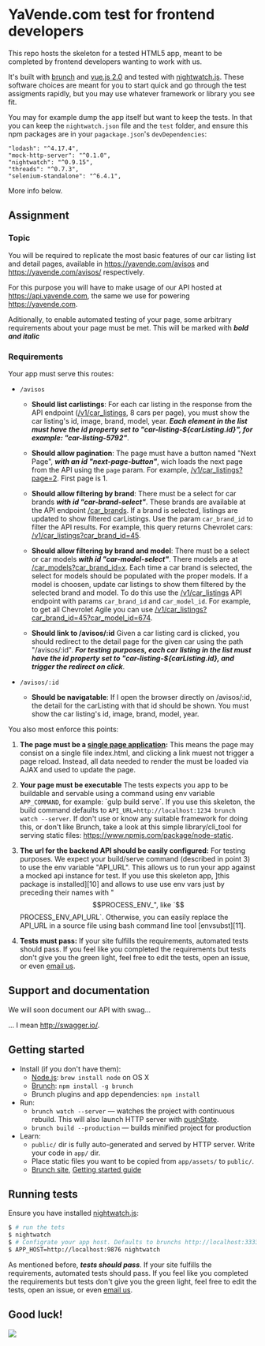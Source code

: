 # YaVende.com test for frontend developers

This repo hosts the skeleton for a tested HTML5 app, meant to be completed by frontend developers wanting to work with us.

It's built with [brunch][1] and [vue.js 2.0][2] and tested with [nightwatch.js][3].
These software choices are meant for you to start quick and go through the test assigments rapidly, but you may use whatever framework or library you see fit.

You may for example dump the app itself but want to keep the tests.
In that you can keep the `nightwatch.json` file and the `test` folder,
and ensure this npm packages are in your `pagackage.json`'s `devDependencies`:

    "lodash": "^4.17.4",
    "mock-http-server": "^0.1.0",
    "nightwatch": "^0.9.15",
    "threads": "^0.7.3",
    "selenium-standalone": "^6.4.1",

More info below.

## Assignment

### Topic

You will be required to replicate the most basic features of our car listing list and detail pages,
available in https://yavende.com/avisos and https://yavende.com/avisos/<carListingId> respectively.

For this purpose you will have to make usage of our API hosted at https://api.yavende.com, the same we use for powering https://yavende.com.

Aditionally, to enable automated testing of your page, some arbitrary requirements about your page must be met.
This will be marked with ***bold and italic***

### Requirements

Your app must serve this routes:

- `/avisos`
  - **Should list carlistings**: For each car listing in the response from the API endpoint ([/v1/car_listings][104], 8 cars per page),
    you must show the car listing's id, image, brand, model, year.
    ***Each element in the list must have the id property set to "car-listing-${carListing.id}", for example: "car-listing-5792"***.

  - **Should allow pagination**: The page must have a button named "Next Page",
    ***with an id "next-page-button"***,
    wich loads the next page from the API using the `page` param. For example, [/v1/car_listings?page=2][105]. First page is 1.

  - **Should allow filtering by brand**: There must be a select for car brands ***with id "car-brand-select"***.
    These brands are available at the API endpoint [/car_brands][106].
    If a brand is selected, listings are updated to show filtered carListings.
    Use the param `car_brand_id` to filter the API results.
    For example, this query returns Chevrolet cars: [/v1/car_listings?car_brand_id=45][107].

  - **Should allow filtering by brand and model**:
    There must be a select or car models ***with id "car-model-select"***.
    There models are at [/car_models?car_brand_id=x][108].
    Each time a car brand is selected, the select for models should be populated with the proper models.
    If a model is choosen, update car listings to show them filtered by the selected brand and model.
    To do this use the [/v1/car_listings][104] API endpoint with params `car_brand_id` and `car_model_id`.
    For example, to get all Chevrolet Agile you can use [/v1/car_listings?car_brand_id=45?car_model_id=674][110].

  - **Should link to /avisos/:id**
    Given a car listing card is clicked, you should redirect to the detail page for the given car using the path "/avisos/:id".
    ***For testing purposes, each car listing in the list must have the id property set to "car-listing-${carListing.id}, and trigger the redirect on click***.

- `/avisos/:id`

  - **Should be navigatable**: If I open the browser directly on /avisos/:id, the detail for the carListing with that id should be shown.
    You must show the car listing's id, image, brand, model, year.

You also most enforce this points:

  1. **The page must be a [single page application][109]:**
    This means the page may consist on a single file index.html,
    and clicking a link muest not trigger a page reload.
    Instead, all data needed to render the must be loaded via AJAX and used to update the page.

  2. **Your page must be executable**
    The tests expects you app to be buildable and servable using a command using env variable `APP_COMMAND`, for example: ´gulp build serve´.
    If you use this skeleton, the build command defaults to `API_URL=http://localhost:1234 brunch watch --server`.
    If don't use or know any suitable framework for doing this, or don't like Brunch, take a look at this simple library/cli_tool for serving static files: https://www.npmjs.com/package/node-static.

  4. **The url for the backend API should be easily configured:**
    For testing purposes. We expect your build/serve command (described in point 3) to use the env variable "API_URL".
    This allows us to run your app against a mocked api instance for test.
    If you use this skeleton app, ]this package is installed][10] and allows to use use env vars just by preceding their names with "$$PROCESS_ENV_", like `$$PROCESS_ENV_API_URL`.
    Otherwise, you can easily replace the API_URL in a source file using bash command line tool [envsubst][11].

  5. **Tests must pass:**
    If your site fulfills the requirements, automated tests should pass.
    If you feel like you completed the requirements but tests don't give you the green light,
    feel free to edit the tests, open an issue, or even [email us](mailto:nicolas@yavende.com).

## Support and documentation

We will soon document our API with swag...

... I mean http://swagger.io/.


 
## Getting started
* Install (if you don't have them):
    * [Node.js](http://nodejs.org): `brew install node` on OS X
    * [Brunch](http://brunch.io): `npm install -g brunch`
    * Brunch plugins and app dependencies: `npm install`
* Run:
    * `brunch watch --server` — watches the project with continuous rebuild. This will also launch HTTP server with [pushState](https://developer.mozilla.org/en-US/docs/Web/Guide/API/DOM/Manipulating_the_browser_history).
    * `brunch build --production` — builds minified project for production
* Learn:
    * `public/` dir is fully auto-generated and served by HTTP server.  Write your code in `app/` dir.
    * Place static files you want to be copied from `app/assets/` to `public/`.
    * [Brunch site](http://brunch.io), [Getting started guide](https://github.com/brunch/brunch-guide#readme)

## Running tests
Ensure you have installed [nightwatch.js][3]:

~~~bash
$ # run the tets
$ nightwatch
$ # Configrate your app host. Defaults to brunchs http://localhost:3333
$ APP_HOST=http://localhost:9876 nightwatch
~~~

As mentioned before, ***tests should pass***.
If your site fulfills the requirements, automated tests should pass.
If you feel like you completed the requirements but tests don't give you the green light,
feel free to edit the tests, open an issue, or even [email us](mailto:nicolas@yavende.com).

[1]: https://brunch.io
[2]: https://vuejs.org
[3]: http://nightwatchjs.org
[4]: https://github.com/mikeedwards/process-env-brunch
[5]: https://stackoverflow.com/questions/14155596/how-to-substitute-shell-variables-in-complex-text-files/21265156#21265156

[104]: https://api.yavende.com/v1/car_listings
[105]: https://api.yavende.com/v1/car_listings?page=2
[106]: https://api.yavende.com/car_brands
[107]: https://api.yavende.com/v1/car_listings?car_brand_id=45
[108]: https://api.yavende.com/car_models?car_brand=45
[109]: https://en.wikipedia.org/wiki/Single-page_application
[110]: https://api.yavende.com/v1/car_listings?car_brand_id=45?car_model_id=674

## Good luck!

![](http://angriestprogrammer.com/comics/panaceajs.png)
